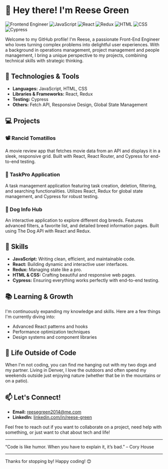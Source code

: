 # 👋 Hey there! I'm Reese Green

![Frontend Engineer](https://img.shields.io/badge/Frontend_Engineer-%E2%9C%85-green)
![JavaScript](https://img.shields.io/badge/JavaScript-%E2%9C%85-yellow)
![React](https://img.shields.io/badge/React-%E2%9C%85-blue)
![Redux](https://img.shields.io/badge/Redux-%E2%9C%85-purple)
![HTML](https://img.shields.io/badge/HTML-%E2%9C%85-orange)
![CSS](https://img.shields.io/badge/CSS-%E2%9C%85-blue)
![Cypress](https://img.shields.io/badge/Cypress-%E2%9C%85-lightgrey)

Welcome to my GitHub profile! I'm Reese, a passionate Front-End Engineer who loves turning complex problems into delightful user experiences. With a background in operations management, project management and people management, I bring a unique perspective to my projects, combining technical skills with strategic thinking.

## 🚀 Technologies & Tools

- **Languages:** JavaScript, HTML, CSS
- **Libraries & Frameworks:** React, Redux
- **Testing:** Cypress
- **Others:** Fetch API, Responsive Design, Global State Management

## 💻 Projects

### 📽️ Rancid Tomatillos
A movie review app that fetches movie data from an API and displays it in a sleek, responsive grid. Built with React, React Router, and Cypress for end-to-end testing.

### 📝 TaskPro Application
A task management application featuring task creation, deletion, filtering, and searching functionalities. Utilizes React, Redux for global state management, and Cypress for robust testing.

### 🐶 Dog Info Hub
An interactive application to explore different dog breeds. Features advanced filters, a favorite list, and detailed breed information pages. Built using The Dog API with React and Redux.

## 🌟 Skills

- **JavaScript:** Writing clean, efficient, and maintainable code.
- **React:** Building dynamic and interactive user interfaces.
- **Redux:** Managing state like a pro.
- **HTML & CSS:** Crafting beautiful and responsive web pages.
- **Cypress:** Ensuring everything works perfectly with end-to-end testing.

## 📚 Learning & Growth

I'm continuously expanding my knowledge and skills. Here are a few things I'm currently diving into:

- Advanced React patterns and hooks
- Performance optimization techniques
- Design systems and component libraries

## 🌳 Life Outside of Code

When I'm not coding, you can find me hanging out with my two dogs and my partner. Living in Denver, I love the outdoors and often spend my weekends outside just enjoying nature (whether that be in the mountains or on a patio).

## 📫 Let's Connect!

- **Email:** reesegreen2014@me.com
- **LinkedIn:** [linkedin.com/in/reese-green](https://www.linkedin.com/in/reese-green/)

Feel free to reach out if you want to collaborate on a project, need help with something, or just want to chat about tech and life!

---

“Code is like humor. When you have to explain it, it’s bad.” – Cory House

---

Thanks for stopping by! Happy coding! 😊

